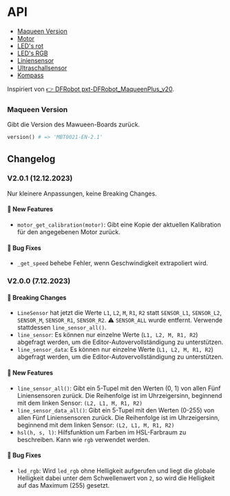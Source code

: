 # API

- [Maqueen Version](#mawueen-version)
- [Motor](./motor.md)
- [LED's rot](./led-red.md)
- [LED's RGB](./led-rgb.md)
- [Liniensensor](./line-tracking.md)
- [Ultraschallsensor](./ultrasonic.md)
- [Kompass](./compass.md)

Inspiriert von [👉 DFRobot pxt-DFRobot_MaqueenPlus_v20](https://github.com/DFRobot/pxt-DFRobot_MaqueenPlus_v20/blob/master/maqueenPlusV2.ts).

### Maqueen Version
Gibt die Version des Mawueen-Boards zurück.

```py
version() # => 'MBT0021-EN-2.1'
```

## Changelog

### V2.0.1 (12.12.2023)

Nur kleinere Anpassungen, keine Breaking Changes.

#### 🎉 New Features
- `motor_get_calibration(motor)`: Gibt eine Kopie der aktuellen Kalibration für den angegebenen Motor zurück.

#### 🐛 Bug Fixes
- `_get_speed` behebe Fehler, wenn Geschwindigkeit extrapoliert wird.

### V2.0.0 (7.12.2023)

#### 🧨 Breaking Changes
- `LineSensor` hat jetzt die Werte `L1`, `L2`, `M`, `R1`, `R2` statt `SENSOR_L1`, `SENSOR_L2`, `SENSOR_M`, `SENSOR_R1`, `SENSOR_R2`. ⚠️ `SENSOR_ALL` wurde entfernt. Verwende stattdessen `line_sensor_all()`.
- `line_sensor`: Es können nur einzelne Werte (`L1, L2, M, R1, R2`) abgefragt werden, um die Editor-Autovervollständigung zu unterstützen.
- `line_sensor_data`: Es können nur einzelne Werte (`L1, L2, M, R1, R2`) abgefragt werden, um die Editor-Autovervollständigung zu unterstützen.

#### 🎉 New Features
- `line_sensor_all()`: Gibt ein 5-Tupel mit den Werten (0, 1) von allen Fünf Liniensensoren zurück. Die Reihenfolge ist im Uhrzeigersinn, beginnend mit dem linken Sensor: `(L2, L1, M, R1, R2)`
- `line_sensor_data_all()`: Gibt ein 5-Tupel mit den Werten (0-255) von allen Fünf Liniensensoren zurück. Die Reihenfolge ist im Uhrzeigersinn, beginnend mit dem linken Sensor: `(L2, L1, M, R1, R2)`
- `hsl(h, s, l)`: Hilfsfunktion um Farben im HSL-Farbraum zu beschreiben. Kann wie `rgb` verwendet werden.

#### 🐛 Bug Fixes
- `led_rgb`: Wird `led_rgb` ohne Helligkeit aufgerufen und liegt die globale Helligkeit dabei unter dem Schwellenwert von `2`, so wird die Helligkeit auf das Maximum (255) gesetzt.